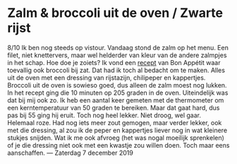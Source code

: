 # Zalm & broccoli uit de oven / Zwarte rijst
8/10
Ik ben nog steeds op vistour. Vandaag stond de zalm op het menu. Een filet, niet knettervers, maar wel helderder van kleur van de andere zalmpjes in het schap. Hoe doe je zoiets? Ik vond een [recept][1] van Bon Appétit waar toevallig ook broccoli bij zat. Dat had ik toch al bedacht om te maken. Alles uit de oven met een dressing van rijstazijn, chilipeper en kappertjes. Broccoli uit de oven is sowieso goed, dus alleen de zalm moest nog lukken. In het recept ging die 10 minuten op 205 graden in de oven. Uiteindelijk was dat bij mij ook zo. Ik heb een aantal keer gemeten met de thermometer om een kerntemperatuur van 50 graden te bereiken. Maar dat gaat hard, dus pas bij 55 ging hij eruit. Toch nog heel lekker. Niet droog, wel gaar. Helemaal roze. Had nog iets meer zout gemogen, maar verder lekker, ook met die dressing, al zou ik de peper en kappertjes liever nog in wat kleinere stukjes snijden. Wat ik me ook afvroeg (het was nogal moeilijk sprenkelen) of je die dressing niet ook met een kwastje zou willen doen. Toch maar eens aanschaffen.
— Zaterdag 7 december 2019

[1]:	https://www.bonappetit.com/recipe/roast-salmon-and-broccoli-with-chile-caper-vinaigrette